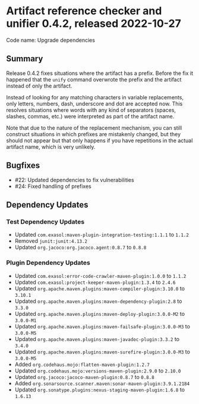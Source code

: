 # Artifact reference checker and unifier 0.4.2, released 2022-10-27

Code name: Upgrade dependencies

## Summary

Release 0.4.2 fixes situations where the artifact has a prefix. Before the fix it happened that the `unify` command overwrote the prefix and the artifact instead of only the artifact.

Instead of looking for any matching characters in variable replacements, only letters, numbers, dash, underscore and dot are accepted now. This resolves situations where words with any kind of separators (spaces, slashes, commas, etc.) were interpreted as part of the artifact name.

Note that due to the nature of the replacement mechanism, you can still construct situations in which prefixes are mistakenly changed, but they should not appear but that only happens if you have repetitions in the actual artifact name, which is very unlikely.

## Bugfixes

* #22: Updated dependencies to fix vulnerabilities
* #24: Fixed handling of prefixes

## Dependency Updates

### Test Dependency Updates

* Updated `com.exasol:maven-plugin-integration-testing:1.1.1` to `1.1.2`
* Removed `junit:junit:4.13.2`
* Updated `org.jacoco:org.jacoco.agent:0.8.7` to `0.8.8`

### Plugin Dependency Updates

* Updated `com.exasol:error-code-crawler-maven-plugin:1.0.0` to `1.1.2`
* Updated `com.exasol:project-keeper-maven-plugin:1.3.4` to `2.4.6`
* Updated `org.apache.maven.plugins:maven-compiler-plugin:3.10.0` to `3.10.1`
* Updated `org.apache.maven.plugins:maven-dependency-plugin:2.8` to `3.3.0`
* Updated `org.apache.maven.plugins:maven-deploy-plugin:3.0.0-M2` to `3.0.0-M1`
* Updated `org.apache.maven.plugins:maven-failsafe-plugin:3.0.0-M3` to `3.0.0-M5`
* Updated `org.apache.maven.plugins:maven-javadoc-plugin:3.3.2` to `3.4.0`
* Updated `org.apache.maven.plugins:maven-surefire-plugin:3.0.0-M3` to `3.0.0-M5`
* Added `org.codehaus.mojo:flatten-maven-plugin:1.2.7`
* Updated `org.codehaus.mojo:versions-maven-plugin:2.9.0` to `2.10.0`
* Updated `org.jacoco:jacoco-maven-plugin:0.8.7` to `0.8.8`
* Added `org.sonarsource.scanner.maven:sonar-maven-plugin:3.9.1.2184`
* Updated `org.sonatype.plugins:nexus-staging-maven-plugin:1.6.8` to `1.6.13`
